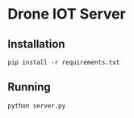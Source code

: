 # Drone IOT Server

## Installation

```
pip install -r requirements.txt
```

## Running

```
python server.py
```